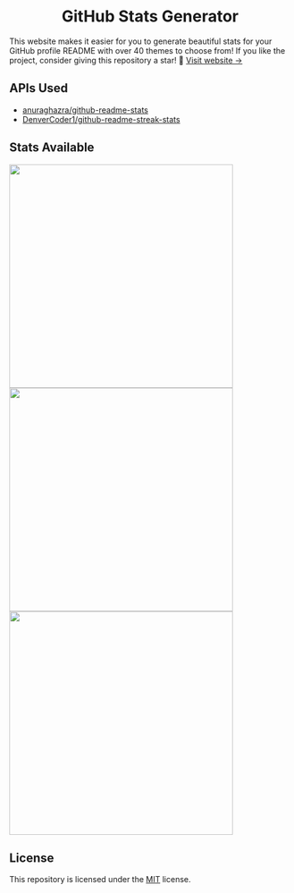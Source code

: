 <div align=center>
  
  # GitHub Stats Generator
  
</div>

This website makes it easier for you to generate beautiful stats for your GitHub profile README with over 40 themes to choose from! If you like the project, consider giving this repository a star! 💚 [Visit website &rarr;](https://gh-stats-gen.vercel.app)

## APIs Used
- [anuraghazra/github-readme-stats](https://github.com/anuraghazra/github-readme-stats)
- [DenverCoder1/github-readme-streak-stats](https://github.com/DenverCoder1/github-readme-streak-stats)

## Stats Available
<img width=400 src='https://github-readme-stats.vercel.app/api?username=joshxfi&theme=vue-dark&show_icons=true&hide_border=true&count_private=true' />
<img width=400 src='https://github-readme-streak-stats.herokuapp.com/?user=joshxfi&theme=vue-dark&hide_border=true' />
<img width=400 src='https://github-readme-stats.vercel.app/api/top-langs/?username=joshxfi&theme=vue-dark&show_icons=true&hide_border=true&layout=compact' />

## License
This repository is licensed under the [MIT](https://github.com/joshxfi/github-stats-generator/blob/main/LICENSE) license.
